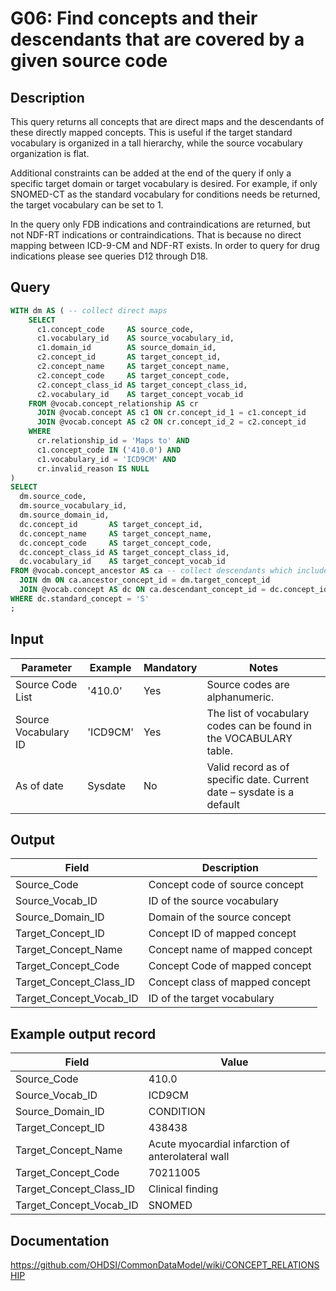 <!---
Group:general
Name:G06 Find concepts and their descendants that are covered by a given source code
Author:Patrick Ryan
CDM Version: 5.3
-->

# G06: Find concepts and their descendants that are covered by a given source code

## Description
This query returns all concepts that are direct maps and the descendants of these directly mapped concepts. This is useful if the target standard vocabulary is organized in a tall hierarchy, while the source vocabulary organization is flat.

Additional constraints can be added at the end of the query if only a specific target domain or target vocabulary is desired. For example, if only SNOMED-CT as the standard vocabulary for conditions needs be returned, the target vocabulary can be set to 1.

In the query only FDB indications and contraindications are returned, but not NDF-RT indications or contraindications. That is because no direct mapping between ICD-9-CM and NDF-RT exists. In order to query for drug indications please see queries D12 through D18.

## Query
```sql
WITH dm AS ( -- collect direct maps
    SELECT
      c1.concept_code     AS source_code,
      c1.vocabulary_id    AS source_vocabulary_id,
      c1.domain_id        AS source_domain_id,
      c2.concept_id       AS target_concept_id,
      c2.concept_name     AS target_concept_name,
      c2.concept_code     AS target_concept_code,
      c2.concept_class_id AS target_concept_class_id,
      c2.vocabulary_id    AS target_concept_vocab_id
    FROM @vocab.concept_relationship AS cr
      JOIN @vocab.concept AS c1 ON cr.concept_id_1 = c1.concept_id
      JOIN @vocab.concept AS c2 ON cr.concept_id_2 = c2.concept_id
    WHERE
      cr.relationship_id = 'Maps to' AND
      c1.concept_code IN ('410.0') AND
      c1.vocabulary_id = 'ICD9CM' AND
      cr.invalid_reason IS NULL
)
SELECT
  dm.source_code,
  dm.source_vocabulary_id,
  dm.source_domain_id,
  dc.concept_id       AS target_concept_id,
  dc.concept_name     AS target_concept_name,
  dc.concept_code     AS target_concept_code,
  dc.concept_class_id AS target_concept_class_id,
  dc.vocabulary_id    AS target_concept_vocab_id
FROM @vocab.concept_ancestor AS ca -- collect descendants which includes ancestor itself
  JOIN dm ON ca.ancestor_concept_id = dm.target_concept_id
  JOIN @vocab.concept AS dc ON ca.descendant_concept_id = dc.concept_id
WHERE dc.standard_concept = 'S'
;
```
## Input

| Parameter |  Example |  Mandatory |  Notes |
| --- | --- | --- | --- |
|  Source Code List |  '410.0' |  Yes | Source codes are alphanumeric. |
|  Source Vocabulary ID |  'ICD9CM' |  Yes | The list of vocabulary codes can be found in the VOCABULARY table. |
|  As of date |  Sysdate |  No | Valid record as of specific date. Current date – sysdate is a default |

## Output

| Field |  Description |
| --- | --- |
|  Source_Code |  Concept code of source concept |
|  Source_Vocab_ID |  ID of the source vocabulary |
|  Source_Domain_ID |  Domain of the source concept |
|  Target_Concept_ID |  Concept ID of mapped concept |
|  Target_Concept_Name |  Concept name of mapped concept |
|  Target_Concept_Code |  Concept Code of mapped concept |
|  Target_Concept_Class_ID |  Concept class of mapped concept |
|  Target_Concept_Vocab_ID |  ID of the target vocabulary |

## Example output record

|  Field |  Value |
| --- | --- |
|  Source_Code |  410.0 |
|  Source_Vocab_ID |  ICD9CM |
|  Source_Domain_ID |  CONDITION |
|  Target_Concept_ID |  438438 |
|  Target_Concept_Name |  Acute myocardial infarction of anterolateral wall |
|  Target_Concept_Code |  70211005 |
|  Target_Concept_Class_ID |  Clinical finding |
|  Target_Concept_Vocab_ID |  SNOMED |

## Documentation
https://github.com/OHDSI/CommonDataModel/wiki/CONCEPT_RELATIONSHIP
